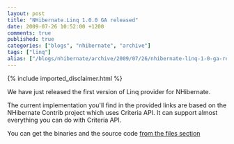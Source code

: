 ```yaml
---
layout: post
title: "NHibernate.Linq 1.0.0 GA released"
date: 2009-07-26 10:52:00 +1200
comments: true
published: true
categories: ["blogs", "nhibernate", "archive"]
tags: ["linq"]
alias: ["/blogs/nhibernate/archive/2009/07/26/nhibernate-linq-1-0-ga-released.aspx"]
---
```

<!-- more -->
{% include imported_disclaimer.html %}
<p>We have just released the first version of Linq provider for NHibernate.</p>
<p>The current implementation you'll find in the provided links are based on the NHibernate Contrib project which uses Criteria API. It can support almost everything you can do with Criteria API.</p>
<p>You can get the binaries and the source code <a href="http://sourceforge.net/projects/nhibernate/files/">from the files section</a></p>
<p>&nbsp;</p>
<p>&nbsp;</p>
